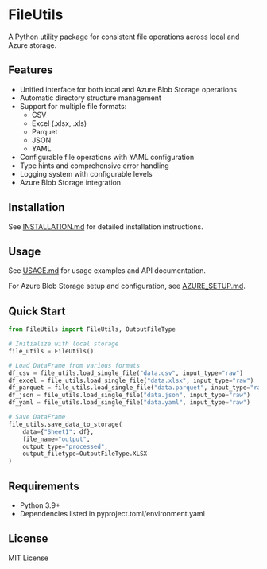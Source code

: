 # FileUtils

A Python utility package for consistent file operations across local and Azure storage.

## Features

- Unified interface for both local and Azure Blob Storage operations
- Automatic directory structure management
- Support for multiple file formats:
  - CSV
  - Excel (.xlsx, .xls)
  - Parquet
  - JSON
  - YAML
- Configurable file operations with YAML configuration
- Type hints and comprehensive error handling
- Logging system with configurable levels
- Azure Blob Storage integration

## Installation

See [INSTALLATION.md](docs/INSTALLATION.md) for detailed installation instructions.

## Usage

See [USAGE.md](docs/USAGE.md) for usage examples and API documentation.

For Azure Blob Storage setup and configuration, see [AZURE_SETUP.md](docs/AZURE_SETUP.md).

## Quick Start

```python
from FileUtils import FileUtils, OutputFileType

# Initialize with local storage
file_utils = FileUtils()

# Load DataFrame from various formats
df_csv = file_utils.load_single_file("data.csv", input_type="raw")
df_excel = file_utils.load_single_file("data.xlsx", input_type="raw")
df_parquet = file_utils.load_single_file("data.parquet", input_type="raw")
df_json = file_utils.load_single_file("data.json", input_type="raw")
df_yaml = file_utils.load_single_file("data.yaml", input_type="raw")

# Save DataFrame
file_utils.save_data_to_storage(
    data={"Sheet1": df},
    file_name="output",
    output_type="processed",
    output_filetype=OutputFileType.XLSX
)
```

## Requirements

- Python 3.9+
- Dependencies listed in pyproject.toml/environment.yaml

## License

MIT License
